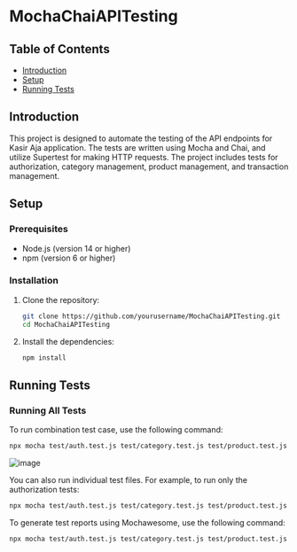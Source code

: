 # MochaChaiAPITesting

## Table of Contents
- [Introduction](#introduction)
- [Setup](#setup)
- [Running Tests](#running-tests)

## Introduction
This project is designed to automate the testing of the API endpoints for Kasir Aja application. The tests are written using Mocha and Chai, and utilize Supertest for making HTTP requests. The project includes tests for authorization, category management, product management, and transaction management.

## Setup

### Prerequisites
- Node.js (version 14 or higher)
- npm (version 6 or higher)

### Installation
1. Clone the repository:
    ```sh
    git clone https://github.com/yourusername/MochaChaiAPITesting.git
    cd MochaChaiAPITesting
    ```

2. Install the dependencies:
    ```sh
    npm install
    ```

## Running Tests

### Running All Tests
To run combination test case, use the following command:
```sh
npx mocha test/auth.test.js test/category.test.js test/product.test.js --timeout 10000
```
![image](https://github.com/user-attachments/assets/e2eb7798-4e13-4c35-8ed0-7698d25602ba)

You can also run individual test files. For example, to run only the authorization tests:
```sh
npx mocha test/auth.test.js test/category.test.js test/product.test.js test/transaction.test.js --timeout 10000
```

To generate test reports using Mochawesome, use the following command:
```sh
npx mocha test/auth.test.js test/category.test.js test/product.test.js test/transaction.test.js --timeout 10000 --reporter mochawesome --reporter-options reportDir=reports,reportFilename=report,overwrite=false
```



